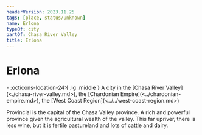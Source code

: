 ```yaml
---
headerVersion: 2023.11.25
tags: [place, status/unknown]
name: Erlona
typeOf: city
partOf: Chasa River Valley
title: Erlona
---
```

# Erlona
<div class="grid cards ext-narrow-margin ext-one-column" markdown>
-    :octicons-location-24:{ .lg .middle } A city in the [Chasa River Valley](<./chasa-river-valley.md>), the [Chardonian Empire](<../chardonian-empire.md>), the [West Coast Region](<../../west-coast-region.md>)  
</div>


Provincial is the capital of the Chasa Valley province. A rich and powerful province given the agricultural wealth of the valley. This far upriver, there is less wine, but it is fertile pastureland and lots of cattle and dairy.





